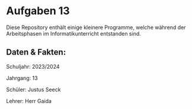 # Aufgaben 13 

Diese Repository enthält einige kleinere Programme, welche während der Arbeitsphasen im Informatikunterricht entstanden sind.

## Daten & Fakten:

Schuljahr: 2023/2024

Jahrgang: 13

Schüler: Justus Seeck

Lehrer: Herr Gaida